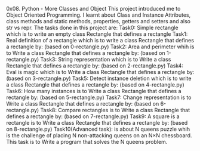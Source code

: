 0x08. Python - More Classes and Object
This project introduced me to Object Oriented Programming.
I learnt about Class and Instance Attributes, class methods and static methods,
properties, getters and setters and also str vs repr.
The tasks done in this project are:
Task0: Simple rectangle which is to write an empty class Rectangle that defines a rectangle
Task1: Real definition of a rectangle which is to write a class Rectangle that defines a rectangle by: (based on 0-rectangle.py)
Task2: Area and perimeter whih is to Write a class Rectangle that defines a rectangle by: (based on 1-rectangle.py)
Task3: String representation which is to Write a class Rectangle that defines a rectangle by: (based on 2-rectangle.py)
Task4: Eval is magic which is to Write a class Rectangle that defines a rectangle by: (based on 3-rectangle.py)
Task5: Detect instance deletion which is to write a class Rectangle that defines a rectangle by: (based on 4-rectangle.py)
Task6: How many instances is to Write a class Rectangle that defines a rectangle by: (based on 5-rectangle.py)
Task7: Change representation is to Write a class Rectangle that defines a rectangle by: (based on 6-rectangle.py)
Task8: Compare rectangles is to Write a class Rectangle that defines a rectangle by: (based on 7-rectangle.py)
Task9: A square is a rectangle is to Write a class Rectangle that defines a rectangle by: (based on 8-rectangle.py)
Task10(Advanced task): is about N queens puzzle whih is the challenge of placing N non-attacking queens on an N×N chessboard. 
	This task is to Write a program that solves the N queens problem.
